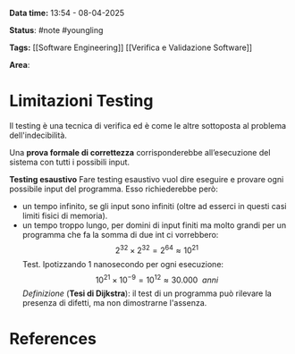 **Data time:** 13:54 - 08-04-2025

**Status**: #note #youngling 

**Tags:** [[Software Engineering]] [[Verifica e Validazione Software]]

**Area**: 
# Limitazioni Testing

Il testing è una tecnica di verifica ed è come le altre sottoposta al problema dell'indecibilità.

Una **prova formale di correttezza** corrisponderebbe all’esecuzione del sistema con tutti i possibili input.

**Testing esaustivo**
Fare testing esaustivo vuol dire eseguire e provare ogni possibile input del programma. Esso richiederebbe però:
- un tempo infinito, se gli input sono infiniti (oltre ad esserci in questi casi limiti fisici di memoria).
- un tempo troppo lungo, per domini di input finiti ma molto grandi per un programma che fa la somma di due int ci vorrebbero:
$$2^{32} \times 2^{32} = 2^{64} \approx 10^{21}$$
Test. Ipotizzando 1 nanosecondo per ogni esecuzione:$$10^{21} \times 10^{-9} = 10^{12} \approx 30.000 \:\: anni$$
*Definizione* (**Tesi di Dijkstra**): il test di un programma può rilevare la presenza di difetti, ma non dimostrarne l'assenza.
# References